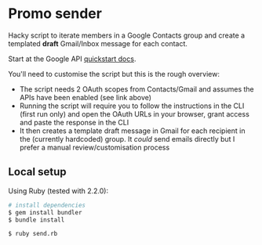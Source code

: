 # Promo sender

Hacky script to iterate members in a Google Contacts group and create a templated **draft** Gmail/Inbox message for each contact. 

Start at the Google API [quickstart docs](https://developers.google.com/gmail/api/quickstart/ruby).

You'll need to customise the script but this is the rough overview:

- The script needs 2 OAuth scopes from Contacts/Gmail and assumes the APIs have been enabled (see link above)
- Running the script will require you to follow the instructions in the CLI (first run only) and open the OAuth URLs in your browser, grant access and paste the response in the CLI
- It then creates a template draft message in Gmail for each recipient in the (currently hardcoded) group. It _could_ send emails directly but I prefer a manual review/customisation process 


## Local setup

Using Ruby (tested with 2.2.0):

```bash
# install dependencies
$ gem install bundler
$ bundle install

$ ruby send.rb
```
